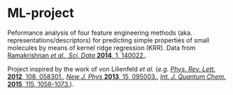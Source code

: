 # ML-project

Peformance analysis of four feature engineering methods (aka. representations/descriptors) for predicting simple properties of small molecules by means of kernel ridge regression (KRR). Data from [Ramakrishnan *et al.*, *Sci. Data* **2014**, 1, 140022.](https://www.nature.com/articles/sdata201422). 

Project inspired by the work of von Lilienfeld *et al.* (*e.g.* [*Phys. Rev. Lett.* **2012**, 108, 058301.](https://journals.aps.org/prl/abstract/10.1103/PhysRevLett.108.058301), [*New J. Phys* **2013**, 15, 095003.](https://iopscience.iop.org/article/10.1088/1367-2630/15/9/095003/meta), [*Int. J. Quantum Chem.* **2015**, 115, 1058-1073.](https://onlinelibrary.wiley.com/doi/full/10.1002/qua.24954)).
